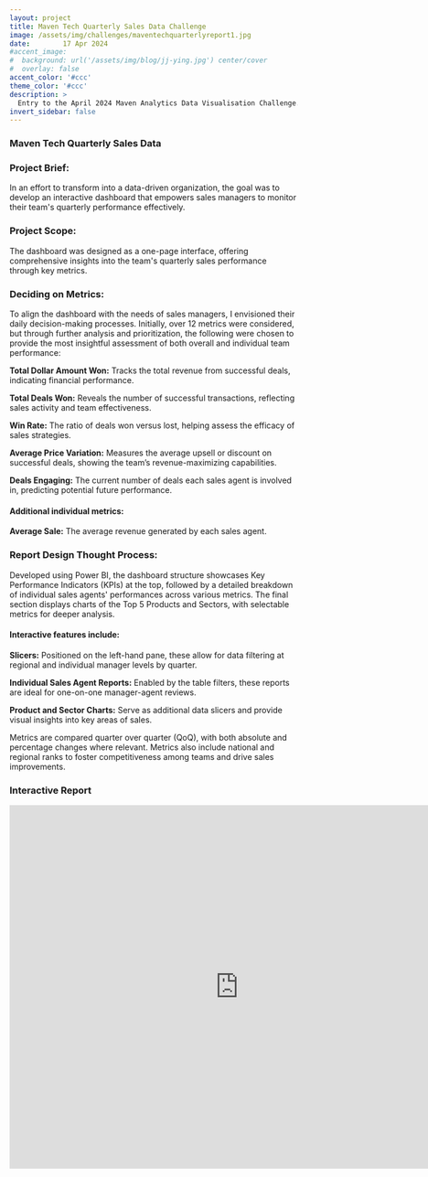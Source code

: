 ```yaml
---
layout: project
title: Maven Tech Quarterly Sales Data Challenge
image: /assets/img/challenges/maventechquarterlyreport1.jpg
date:        17 Apr 2024
#accent_image: 
#  background: url('/assets/img/blog/jj-ying.jpg') center/cover
#  overlay: false
accent_color: '#ccc'
theme_color: '#ccc'
description: >
  Entry to the April 2024 Maven Analytics Data Visualisation Challenge.
invert_sidebar: false
---
```

### Maven Tech Quarterly Sales Data

### Project Brief:

In an effort to transform into a data-driven organization, the goal was to develop an interactive dashboard that empowers sales managers to monitor their team's quarterly performance effectively.


### Project Scope:

The dashboard was designed as a one-page interface, offering comprehensive insights into the team's quarterly sales performance through key metrics.


### Deciding on Metrics:

To align the dashboard with the needs of sales managers, I envisioned their daily decision-making processes. Initially, over 12 metrics were considered, but through further analysis and prioritization, the following were chosen to provide the most insightful assessment of both overall and individual team performance:

**Total Dollar Amount Won:** Tracks the total revenue from successful deals, indicating financial performance.

**Total Deals Won:** Reveals the number of successful transactions, reflecting sales activity and team effectiveness.

**Win Rate:** The ratio of deals won versus lost, helping assess the efficacy of sales strategies.

**Average Price Variation:** Measures the average upsell or discount on successful deals, showing the team’s revenue-maximizing capabilities.

**Deals Engaging:** The current number of deals each sales agent is involved in, predicting potential future performance.

#### Additional individual metrics:

**Average Sale:** The average revenue generated by each sales agent.


### Report Design Thought Process:

Developed using Power BI, the dashboard structure showcases Key Performance Indicators (KPIs) at the top, followed by a detailed breakdown of individual sales agents' performances across various metrics. The final section displays charts of the Top 5 Products and Sectors, with selectable metrics for deeper analysis.

#### Interactive features include:

**Slicers:** Positioned on the left-hand pane, these allow for data filtering at regional and individual manager levels by quarter.

**Individual Sales Agent Reports:** Enabled by the table filters, these reports are ideal for one-on-one manager-agent reviews.

**Product and Sector Charts:** Serve as additional data slicers and provide visual insights into key areas of sales.

Metrics are compared quarter over quarter (QoQ), with both absolute and percentage changes where relevant. Metrics also include national and regional ranks to foster competitiveness among teams and drive sales improvements.


### Interactive Report

<iframe title="Maven Sales Report v3" width="800" height="636" src="https://app.powerbi.com/view?r=eyJrIjoiZGMxNzc2ZDMtYWRjNC00MmMxLTkxMjgtZWNhYWVhMWY3NWE5IiwidCI6IjRlNDc4YWIwLWFjYWUtNGRiNS1hYjA4LTQ0ZjdlOTliNDc1MiJ9" frameborder="0" allowFullScreen="true"></iframe>

